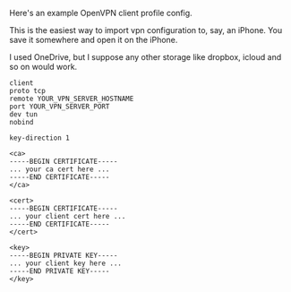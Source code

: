 Here's an example OpenVPN client profile config.

This is the easiest way to import vpn configuration to, say, an iPhone.
You save it somewhere and open it on the iPhone.

I used OneDrive, but I suppose any other storage like dropbox, icloud and so on would work.

```
client
proto tcp
remote YOUR_VPN_SERVER_HOSTNAME
port YOUR_VPN_SERVER_PORT
dev tun
nobind

key-direction 1

<ca>
-----BEGIN CERTIFICATE-----
... your ca cert here ...
-----END CERTIFICATE-----
</ca>

<cert>
-----BEGIN CERTIFICATE-----
... your client cert here ...
-----END CERTIFICATE-----
</cert>

<key>
-----BEGIN PRIVATE KEY-----
... your client key here ...
-----END PRIVATE KEY-----
</key>
```
